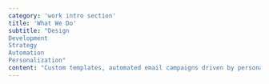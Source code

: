 ```yaml
---
category: 'work intro section'
title: 'What We Do'
subtitle: "Design  
Development  
Strategy  
Automation  
Personalization"
content: "Custom templates, automated email campaigns driven by personalization, and increasing customer LTV."
---
```

